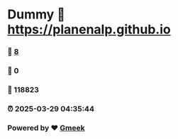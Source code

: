 # Dummy :link: https://planenalp.github.io 
### :page_facing_up: [8](https://planenalp.github.io/tag.html) 
### :speech_balloon: 0 
### :hibiscus: 118823 
### :alarm_clock: 2025-03-29 04:35:44 
### Powered by :heart: [Gmeek](https://github.com/Meekdai/Gmeek)
